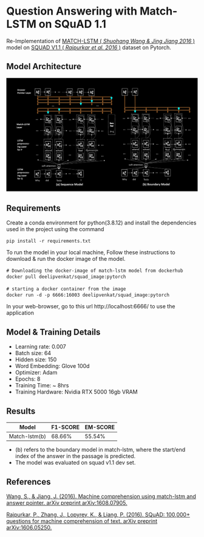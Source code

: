 # **Question Answering with Match-LSTM on SQuAD 1.1** 

Re-Implementation of [MATCH-LSTM ( *Shuohang Wang & Jing Jiang 2016* )](https://arxiv.org/abs/1608.07905) model on [SQUAD V1.1 ( *Rajpurkar et al. 2016* )](https://arxiv.org/abs/1606.05250) dataset on Pytorch.

## Model Architecture

![match lstm architecture](/images/match_lstm.png)



## Requirements 

Create a conda environment for python(3.8.12) and install the dependencies used in the project using the command

```
pip install -r requirements.txt
```

To run the model in your local machine, Follow these instructions to download & run the docker image of the model.

```
# Downloading the docker-image of match-lstm model from dockerhub
docker pull deelipvenkat/squad_image:pytorch

# starting a docker container from the image
docker run -d -p 6666:16003 deelipvenkat/squad_image:pytorch
```
In your web-browser, go to this url http://localhost:6666/ to use the application

## Model & Training Details

- Learning rate: 0.007  
- Batch size: 64  
- Hidden size: 150  
- Word Embedding: Glove 100d  
- Optimizer: Adam
- Epochs: 8  
- Training Time: ~ 8hrs  
- Training Hardware: Nvidia RTX 5000 16gb VRAM


## Results

| Model        | F1-SCORE | EM-SCORE|
|--------------|----------|---------|
|Match-lstm(b) | 68.66%   | 55.54%  | 

* (b) refers to the boundary model in match-lstm, where the start/end index of the answer in the passage is predicted.
* The model was evaluated on squad v1.1 dev set.
## References

[Wang, S., & Jiang, J. (2016). Machine comprehension using match-lstm and answer pointer. arXiv preprint arXiv:1608.07905.](https://arxiv.org/abs/1608.07905)

[Rajpurkar, P., Zhang, J., Lopyrev, K., & Liang, P. (2016). SQuAD: 100,000+ questions for machine comprehension of text. arXiv preprint arXiv:1606.05250.](https://arxiv.org/abs/1606.05250)
